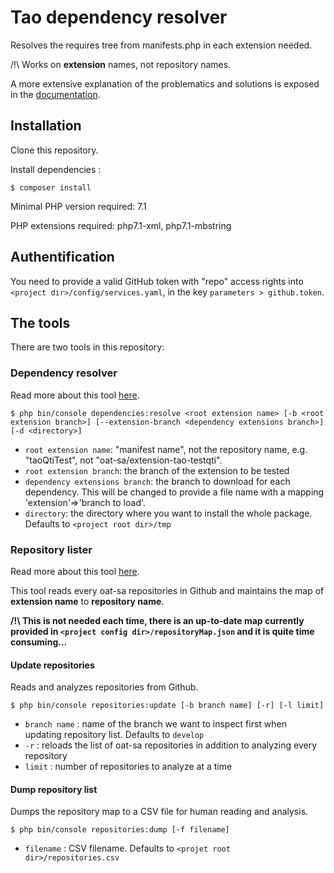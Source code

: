 # Tao dependency resolver

Resolves the requires tree from manifests.php in each extension needed.

/!\ Works on **extension** names, not repository names.

A more extensive explanation of the problematics and solutions is exposed in the [documentation](doc/dependency-resolver.md).


## Installation

Clone this repository.

Install dependencies :

```
$ composer install
```

Minimal PHP version required: 7.1

PHP extensions required: php7.1-xml, php7.1-mbstring


## Authentification

You need to provide a valid GitHub token with "repo" access rights into `<project dir>/config/services.yaml`, in the key `parameters > github.token`.


## The tools

There are two tools in this repository:

### Dependency resolver

Read more about this tool [here](doc/dependency-resolver.md).

```
$ php bin/console dependencies:resolve <root extension name> [-b <root extension branch>] [--extension-branch <dependency extensions branch>] [-d <directory>] 
```

- `root extension name`: "manifest name", not the repository name, e.g. "taoQtiTest", not "oat-sa/extension-tao-testqti".
- `root extension branch`: the branch of the extension to be tested
- `dependency extensions branch`: the branch to download for each dependency. This will be changed to provide a file name with a mapping 'extension'=>'branch to load'.
- `directory`: the directory where you want to install the whole package. Defaults to `<project root dir>/tmp`


### Repository lister

Read more about this tool [here](doc/repository-updater.md).

This tool reads every oat-sa repositories in Github and maintains the map of **extension name** to **repository name**.

**/!\ This is not needed each time, there is an up-to-date map currently provided in `<project config dir>/repositoryMap.json` and it is quite time consuming...**


#### Update repositories

Reads and analyzes repositories from Github.

```
$ php bin/console repositories:update [-b branch name] [-r] [-l limit]
```

- `branch name` : name of the branch we want to inspect first when updating repository list. Defaults to `develop`
- `-r` : reloads the list of oat-sa repositories in addition to analyzing every repository
- `limit` : number of repositories to analyze at a time


#### Dump repository list

Dumps the repository map to a CSV file for human reading and analysis.

```
$ php bin/console repositories:dump [-f filename]
```

- `filename` : CSV filename. Defaults to `<projet root dir>/repositories.csv`

